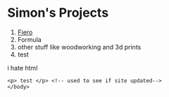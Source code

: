 <html>
<title>
	Simon's Portfolio
</title>
	<body>
	<h1>Simon's Projects</h1>
	<p>
		<ol>
			<li>
				<a href="Fiero.html">Fiero</a>
			</li>
			<li>Formula</li>
			<li>other stuff like woodworking and 3d prints</li>
			<li>test</li><!-- used to see if site updated-->
		</ol>
		i hate html
	</p>
	
	<p> test </p> <!-- used to see if site updated-->
	</body>
</html>